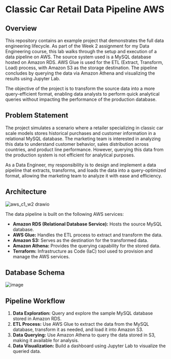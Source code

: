 # Classic Car Retail Data Pipeline AWS

## Overview

This repository contains an example project that demonstrates the full data engineering lifecycle. As part of the Week 2 assignment for my Data Engineering course, this lab walks through the setup and execution of a data pipeline on AWS. The source system used is a MySQL database hosted on Amazon RDS. AWS Glue is used for the ETL (Extract, Transform, Load) process, with Amazon S3 as the storage destination. The pipeline concludes by querying the data via Amazon Athena and visualizing the results using Jupyter Lab.

The objective of the project is to transform the source data into a more query-efficient format, enabling data analysts to perform quick analytical queries without impacting the performance of the production database.

## Problem Statement

The project simulates a scenario where a retailer specializing in classic car scale models stores historical purchases and customer information in a relational MySQL database. The marketing team is interested in analyzing this data to understand customer behavior, sales distribution across countries, and product line performance. However, querying this data from the production system is not efficient for analytical purposes. 

As a Data Engineer, my responsibility is to design and implement a data pipeline that extracts, transforms, and loads the data into a query-optimized format, allowing the marketing team to analyze it with ease and efficiency.

## Architecture

![aws_c1_w2 drawio](https://github.com/user-attachments/assets/53648956-fde3-48e9-88e4-b9083a972199)

The data pipeline is built on the following AWS services:
- **Amazon RDS (Relational Database Service):** Hosts the source MySQL database.
- **AWS Glue:** Handles the ETL process to extract and transform the data.
- **Amazon S3:** Serves as the destination for the transformed data.
- **Amazon Athena:** Provides the querying capability for the stored data.
- **Terraform:** Infrastructure as Code (IaC) tool used to provision and manage the AWS services.

## Database Schema

![image](https://github.com/user-attachments/assets/c84844f3-d5c4-49a9-8009-80f35fe7e97f)

## Pipeline Workflow

1. **Data Exploration:** Query and explore the sample MySQL database stored in Amazon RDS.
2. **ETL Process:** Use AWS Glue to extract the data from the MySQL database, transform it as needed, and load it into Amazon S3.
3. **Data Querying:** Use Amazon Athena to query the data stored in S3, making it available for analysis.
4. **Data Visualization:** Build a dashboard using Jupyter Lab to visualize the queried data.
